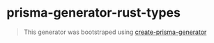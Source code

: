 # prisma-generator-rust-types

> This generator was bootstraped using [create-prisma-generator](https://github.com/YassinEldeeb/create-prisma-generator)
